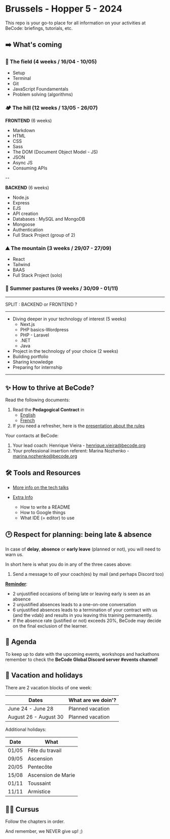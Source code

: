 # Brussels - Hopper 5 - 2024

This repo is your go-to place for all information on your activities at BeCode: briefings, tutorials, etc.

## ➡️ What's coming

### 🌱 The field (4 weeks / 16/04 - 10/05)

- Setup
- Terminal
- Git
- JavaScript Foundamentals
- Problem solving (algorithms)

### 🏕️ The hill (12 weeks / 13/05 - 26/07)

**FRONTEND** (6 weeks)

- Markdown
- HTML
- CSS
- Sass
- The DOM (Document Object Model - JS)
- JSON
- Async JS
- Consuming APIs

--

**BACKEND** (6 weeks)

- Node.js
- Express
- EJS
- API creation
- Databases : MySQL and MongoDB
- Mongoose
- Authentication
- Full Stack Project (group of 2)

### ⛰️ The mountain (3 weeks / 29/07 - 27/09)

- React
- Tailwind
- BAAS
- Full Stack Project (solo)

### 🚠 Summer pastures (9 weeks / 30/09 - 01/11)

---

SPLIT : BACKEND or FRONTEND ?

---

- Diving deeper in your technology of interest (5 weeks)
  - Next.js
  - PHP basics-Wordpress
  - PHP - Laravel
  - .NET
  - Java
- Project in the technology of your choice (2 weeks)
- Building portfolio
- Sharing knowledge
- Preparing for internship

---

## ✨ How to thrive at BeCode?

Read the following documents:

1. Read the **Pedagogical Contract** in
   - [English](https://github.com/becodeorg/BeCode/blob/master/educationalcontract.md)
   - [French](https://github.com/becodeorg/BeCode/blob/master/contratpedagogique.md)
2. If you need a refresher, here is the [presentation about the rules](https://docs.google.com/presentation/d/1dSlGc3K-Z4TC368QHeqxaPgA3K_z99P-/edit?usp=sharing&ouid=108332149586002795282&rtpof=true&sd=true)

Your contacts at BeCode:

1. Your lead coach: Henrique Vieira - [henrique.vieira@becode.org]()
2. Your professional insertion referent: Marina Nozhenko - [marina.nozhenko@becode.org]()

## 🛠️ Tools and Resources

- [More info on the tech talks](./Extra-Info/Tech-Talks.md)

- [Extra Info](./Extra-Info)
  - How to write a README
  - How to Google things
  - What IDE (= editor) to use

## 🕑 Respect for planning: being late & absence

In case of **delay**, **absence** or **early leave** (planned or not), you will need to warn us.

In short here is what you do in any of the three cases above:

1. Send a message to _all_ your coach(es) by mail (and perhaps Discord too)

**[Reminder](https://github.com/becodeorg/BeCode/blob/master/educationalcontract.md#sanctions)**:

- 2 unjustified occasions of being late or leaving early is seen as an absence
- 2 unjustified absences leads to a one-on-one conversation
- 6 unjustified absences leads to a termination of your contract with us {and the vdab} and results in you leaving this training permanently.
- If the absence rate (justified or not) exceeds 20%, BeCode may decide on the final exclusion of the learner.

## 📅 Agenda

To keep up to date with the upcoming events, workshops and hackathons remember to check the **BeCode Global Discord server #events channel**!

## 🌴 Vacation and holidays

There are 2 vacation blocks of one week:

| Dates                 | What are we doin'? |
| --------------------- | ------------------ |
| June 24 - June 28     | Planned vacation   |
| August 26 - August 30 | Planned vacation   |

Additional holidays:

| Date  | What               |
| ----- | ------------------ |
| 01/05 | Fête du travail    |
| 09/05 | Ascension          |
| 20/05 | Pentecôte          |
| 15/08 | Ascension de Marie |
| 01/11 | Toussaint          |
| 11/11 | Armistice          |

## 👩‍🎓 Cursus

Follow the chapters in order.

And remember, we NEVER give up! ;)
